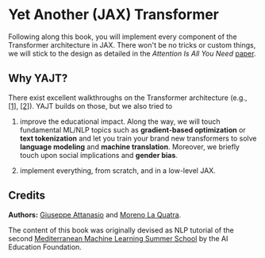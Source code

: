 # Yet Another (JAX) Transformer

Following along this book, you will implement every component of the Transformer architecture in JAX. There won't be no tricks or custom things, we will stick to the design as detailed in the *Attention Is All You Need* [paper](https://proceedings.neurips.cc/paper/2017/file/3f5ee243547dee91fbd053c1c4a845aa-Paper.pdf). 


## Why YAJT? 

There exist excellent walkthroughs on the Transformer architecture (e.g., [\[1\]](http://nlp.seas.harvard.edu/annotated-transformer/), [\[2\]](https://uvadlc-notebooks.readthedocs.io/en/latest/tutorial_notebooks/tutorial6/Transformers_and_MHAttention.html)). YAJT builds on those, but we also tried to

1. improve the educational impact. Along the way, we will touch fundamental ML/NLP topics such as **gradient-based optimization** or **text tokenization** and let you train your brand new transformers to solve **language modeling** and **machine translation**. Moreover, we briefly touch upon social implications and **gender bias**.

2. implement everything, from scratch, and in a low-level JAX.


## Credits

**Authors:** [Giuseppe Attanasio](https://gattanasio.cc/) and [Moreno La Quatra](https://www.mlaquatra.me/).

The content of this book was originally devised as NLP tutorial of the second [Mediterranean Machine Learning Summer School](https://www.m2lschool.org/past-editions/m2l-2022) by the AI Education Foundation.


```{tableofcontents}
```